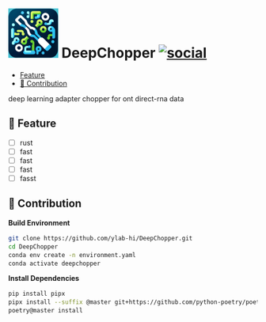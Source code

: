 # <img src="https://raw.githubusercontent.com/ylab-hi/DeepChopper/main/documentation/logo2.webp" alt="logo" height=100> **DeepChopper** [![social](https://img.shields.io/github/stars/ylab-hi/DeepChopper?style=social)](https://github.com/ylab-hi/DeepChopper/stargazers)

<!--toc:start-->

- [Feature](#feature)
- [🤜 Contribution](#%F0%9F%A4%9C-contribution)

<!--toc:end-->

deep learning adapter chopper for ont direct-rna data

## 🚀 Feature

- [ ] rust
- [ ] fast
- [ ] fast
- [ ] fast
- [ ] fasst

## 🤜 Contribution

**Build Environment**

```bash
git clone https://github.com/ylab-hi/DeepChopper.git
cd DeepChopper
conda env create -n environment.yaml
conda activate deepchopper
```

**Install Dependencies**

```bash
pip install pipx
pipx install --suffix @master git+https://github.com/python-poetry/poetry.git@master
poetry@master install
```
